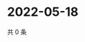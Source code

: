 # 2022-05-18

共 0 条

<!-- BEGIN WEIBO -->
<!-- 最后更新时间 Wed May 18 2022 13:18:03 GMT+0800 (China Standard Time) -->

<!-- END WEIBO -->
